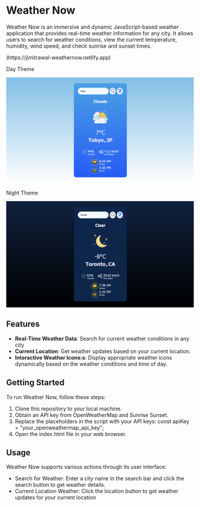 # Weather Now
Weather Now is an immersive and dynamic JavaScript-based weather application that provides real-time weather information for any city. It allows users to search for weather conditions, view the current temperature, humidity, wind speed, and check sunrise and sunset times.
<p>(https://jimitrawal-weathernow.netlify.app)</p>

<p>Day Theme</p>
<img src="./images/Weather-Now-day.png"  />
<p>Night Theme</p>
<img src="./images/Weather-Now-night.png"  />

## Features

- **Real-Time Weather Data**: Search for current weather conditions in any city
- **Current Location**: Get weather updates based on your current location.
- **Interactive Weather Icons:s**: Display appropriate weather icons dynamically based on the weather conditions and time of day. 

## Getting Started

To run Weather Now, follow these steps:

1. Clone this repository to your local machine.
2. Obtain an API key from OpenWeatherMap and Sunrise Sunset.
3. Replace the placeholders in the script with your API keys:
   const apiKey = "your_openweathermap_api_key";
5. Open the index.html file in your web browser.

## Usage

Weather Now supports various actions through its user interface:

- Search for Weather: Enter a city name in the search bar and click the search button to get weather details.
- Current Location Weather: Click the location button to get weather updates for your current location
